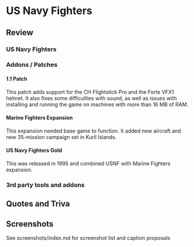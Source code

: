 # US Navy Fighters
## Review
### US Navy Fighters


### Addons / Patches
#### 1.1 Patch
This patch adds support for the CH Flightstick Pro and the Forte VFX1 helmet. It also fixes some difficulties with sound, as well as issues with installing and running the game on machines with more than 16 MB of RAM.

#### Marine Fighters Expansion
This expansion needed base game to function. It added new aircraft and new 35-mission campaign set in Kuril Islands.

#### US Navy Fighters Gold
This was released in 1995 and combined USNF with Marine Fighters expansion.

### 3rd party tools and addons

## Quotes and Triva

## Screenshots
See screenshots/index.md for screenshot list and caption proposals
